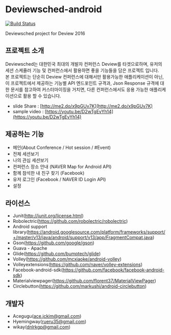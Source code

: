 # Deviewsched-android
[![Build Status](https://travis-ci.org/GDG-SSU/deviewsched-android.svg?branch=master)](https://travis-ci.org/GDG-SSU/deviewsched-android)

Deviewsched project for Deview 2016

## 프로젝트 소개
Deviewsched는 대한민국 최대의 개발자 컨퍼런스 Deview를 타겟으로하며, 유저의 세션 스케쥴러 기능 및 컨퍼런스에서 활용하면 좋을 기능들을 담은 프로젝트 입니다.  
본 프로젝트는 단순히 Deview 컨퍼런스에 대해서만 활용가능한 애플리케이션이 아닌, 이 프로젝트에서 제공하는 기능별 API 엔드포인트 규격과, Json Response 규격에 대한 문서를 참고하여 커스터마이징을 거치면, 다른 컨퍼런스에서도 응용 가능한 애플리케이션으로 활용 할 수 있습니다.
- slide Share : [http://me2.do/x9pGUv7K](http://me2.do/x9pGUv7K)
- sample video : [https://youtu.be/D2wTgEvYh14](https://youtu.be/D2wTgEvYh14)

## 제공하는 기능
- 메인(About Conference / Hot session / #Event)
- 전체 세션보기
- 나의 관심 세션보기
- 컨퍼런스 장소 안내 (NAVER Map for Android API)
- 함께 참석한 내 친구 찾기 (Facebook)
- 유저 로그인 (Facebook / NAVER ID Login API)
- 설정

## 라이선스
- Junit(http://junit.org/license.html)
- Robolectric(https://github.com/robolectric/robolectric)
- Android support library(https://android.googlesource.com/platform/frameworks/support/+/master/v13/java/android/support/v13/app/FragmentCompat.java)
- Gson(https://github.com/google/gson)
- Guava - Apache
- Glide(https://github.com/bumptech/glide)
- Volley(https://github.com/mcxiaoke/android-volley)
- Volleyextensions(https://github.com/naver/volley-extensions)
- Facebook-android-sdk(https://github.com/facebook/facebook-android-sdk)
- Materialviewpager(https://github.com/florent37/MaterialViewPager)
- Circlebutton(https://github.com/markushi/android-circlebutton)


## 개발자
- Acegugu(ace.jckim@gmail.com)
- Hyemingway(rueru35@gmail.com)
- wikay(dnlrkgp@gmail.com)
